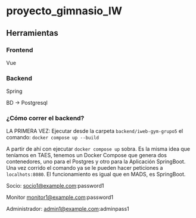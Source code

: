 # proyecto_gimnasio_IW

## Herramientas

### Frontend
Vue

### Backend
Spring

BD -> Postgresql

### ¿Cómo correr el backend?


LA PRIMERA VEZ: Ejecutar desde la carpeta `backend/iweb-gym-grupo5` el comando:
`docker compose up --build`

A partir de ahí con ejecutar `docker compose up` sobra. Es la misma idea que teníamos en TAES, tenemos un Docker Compose que genera dos contenedores, uno para el Postgres y otro para la Aplicación SpringBoot. Una vez corrido el comando ya se le pueden hacer peticiones a `localhots:8080`. El funcionamiento es igual que en MADS, es SpringBoot.



Socio:
socio1@example.com:password1

Monitor
monitor1@example.com:password1

Administrador:
admin1@example.com:adminpass1